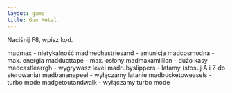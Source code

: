 ```yaml
---
layout: game
title: Gun Metal
---
```


Naciśnij F8, wpisz kod.

madmax 			- nietykalność
madmechastriesand	- amunicja
madcosmodna 		- max. energia
madducttape 		- max. osłony
madmaxamillion 		- dużo kasy
madcastlearrgh 		- wygrywasz level
madrubyslippers 		- latamy (stosuj A i Z do sterowania)
madbananapeel 		- wyłączamy latanie
madbucketoweasels 	- turbo mode
madgetoutandwalk 		- wyłączamy turbo mode
